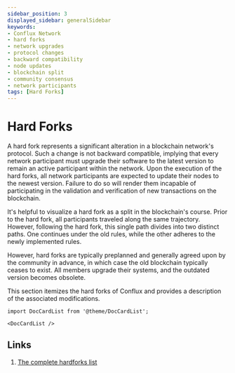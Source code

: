 ```yaml
---
sidebar_position: 3
displayed_sidebar: generalSidebar
keywords: 
- Conflux Network
- hard forks
- network upgrades
- protocol changes
- backward compatibility
- node updates
- blockchain split
- community consensus
- network participants
tags: [Hard Forks]
---
```


# Hard Forks

A hard fork represents a significant alteration in a blockchain network's protocol. Such a change is not backward compatible, implying that every network participant must upgrade their software to the latest version to remain an active participant within the network. Upon the execution of the hard forks, all network participants are expected to update their nodes to the newest version. Failure to do so will render them incapable of participating in the validation and verification of new transactions on the blockchain.

It's helpful to visualize a hard fork as a split in the blockchain's course. Prior to the hard fork, all participants traveled along the same trajectory. However, following the hard fork, this single path divides into two distinct paths. One continues under the old rules, while the other adheres to the newly implemented rules.

However, hard forks are typically preplanned and generally agreed upon by the community in advance, in which case the old blockchain typically ceases to exist. All members upgrade their systems, and the outdated version becomes obsolete.

This section itemizes the hard forks of Conflux and provides a description of the associated modifications.

```mdx-code-block
import DocCardList from '@theme/DocCardList';

<DocCardList />
```

## Links

1. [The complete hardforks list](https://github.com/conflux-chain/cips?tab=readme-ov-file#list-of-hardforks)
